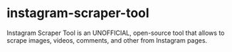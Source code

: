 # instagram-scraper-tool
Instagram Scraper Tool is an UNOFFICIAL, open-source tool that allows to scrape images, videos, comments, and other from Instagram pages.
